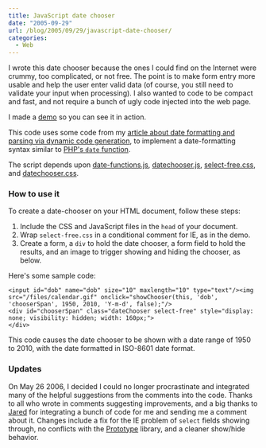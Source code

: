 ```yaml
---
title: JavaScript date chooser
date: "2005-09-29"
url: /blog/2005/09/29/javascript-date-chooser/
categories:
  - Web
---
```

I wrote this date chooser because the ones I could find on the Internet were crummy, too complicated, or not free. The point is to make form entry more usable and help the user enter valid data (of course, you still need to validate your input when processing). I also wanted to code to be compact and fast, and not require a bunch of ugly code injected into the web page.

I made a [demo](/media/2005/09/javascript-date-chooser-demo.html) so you can see it in action.

This code uses some code from my [article about date formatting and parsing via dynamic code generation](/blog/2005/12/20/javascript-date-parsing/), to implement a date-formatting syntax similar to [PHP's `date` function](http://www.php.net/manual/en/function.date.php).

The script depends upon [date-functions.js](/media/2005/09/date-functions.js), [datechooser.js](/media/2005/09/datechooser.js), [select-free.css](/media/2005/09/select-free.css), and [datechooser.css](/media/2005/09/datechooser.css).

### How to use it

To create a date-chooser on your HTML document, follow these steps:

1.  Include the CSS and JavaScript files in the `head` of your document.
2.  Wrap `select-free.css` in a conditional comment for IE, as in the demo.
3.  Create a form, a `div` to hold the date chooser, a form field to hold the results, and an image to trigger showing and hiding the chooser, as below.

Here's some sample code:

```
<input id="dob" name="dob" size="10" maxlength="10" type="text"/><img src="/files/calendar.gif" onclick="showChooser(this, 'dob', 'chooserSpan', 1950, 2010, 'Y-m-d', false);"/>
<div id="chooserSpan" class="dateChooser select-free" style="display: none; visibility: hidden; width: 160px;">
</div>
```

This code causes the date chooser to be shown with a date range of 1950 to 2010, with the date formatted in ISO-8601 date format.

### Updates

On May 26 2006, I decided I could no longer procrastinate and integrated many of the helpful suggestions from the comments into the code. Thanks to all who wrote in comments suggesting improvements, and a big thanks to [Jared](http://www.hatwhite.com/) for integrating a bunch of code for me and sending me a comment about it. Changes include a fix for the IE problem of `select` fields showing through, no conflicts with the [Prototype](http://prototype.conio.net/) library, and a cleaner show/hide behavior.


